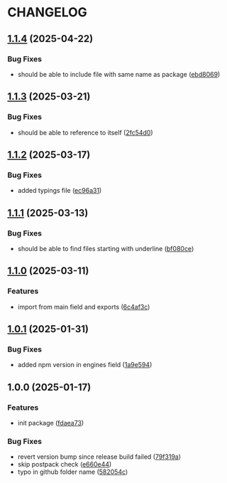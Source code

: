 # CHANGELOG

## [1.1.4](https://github.com/Forsakringskassan/sass-module-importer/compare/v1.1.3...v1.1.4) (2025-04-22)

### Bug Fixes

* should be able to include file with same name as package ([ebd8069](https://github.com/Forsakringskassan/sass-module-importer/commit/ebd80693a81fd3a58f94d685412d62c9e793d778))

## [1.1.3](https://github.com/Forsakringskassan/sass-module-importer/compare/v1.1.2...v1.1.3) (2025-03-21)

### Bug Fixes

* should be able to reference to itself ([2fc54d0](https://github.com/Forsakringskassan/sass-module-importer/commit/2fc54d026114207530720ec78789250b2e9da885))

## [1.1.2](https://github.com/Forsakringskassan/sass-module-importer/compare/v1.1.1...v1.1.2) (2025-03-17)

### Bug Fixes

* added typings file ([ec96a31](https://github.com/Forsakringskassan/sass-module-importer/commit/ec96a31349ef5bcb3ca8c7e32a1c5a138e6d5202))

## [1.1.1](https://github.com/Forsakringskassan/sass-module-importer/compare/v1.1.0...v1.1.1) (2025-03-13)

### Bug Fixes

* should be able to find files starting with underline ([bf080ce](https://github.com/Forsakringskassan/sass-module-importer/commit/bf080ce1c7dd8c59ea884aaf32a384fd03e2f783))

## [1.1.0](https://github.com/Forsakringskassan/sass-module-importer/compare/v1.0.1...v1.1.0) (2025-03-11)

### Features

* import from main field and exports ([6c4af3c](https://github.com/Forsakringskassan/sass-module-importer/commit/6c4af3ce9ac3f4e197fe345f0caea12efa0ff124))

## [1.0.1](https://github.com/Forsakringskassan/sass-module-importer/compare/v1.0.0...v1.0.1) (2025-01-31)

### Bug Fixes

* added npm version in engines field ([1a9e594](https://github.com/Forsakringskassan/sass-module-importer/commit/1a9e5942b03c22dcfd5f7c5e820085981cc841e1))

## 1.0.0 (2025-01-17)

### Features

* init package ([fdaea73](https://github.com/Forsakringskassan/sass-module-importer/commit/fdaea73ce92af1f93a92c8daf4770179dcbd759c))

### Bug Fixes

* revert version bump since release build failed ([79f319a](https://github.com/Forsakringskassan/sass-module-importer/commit/79f319a7914b3529754df7552169ebfd23eb48d0))
* skip postpack check ([e660e44](https://github.com/Forsakringskassan/sass-module-importer/commit/e660e444269b96c8435d6940af79033721a88e36))
* typo in github folder name ([582054c](https://github.com/Forsakringskassan/sass-module-importer/commit/582054c6e1073f0f603e056644698883c6f6013a))
